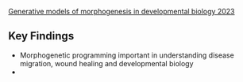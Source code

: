 
[Generative models of morphogenesis in developmental biology 2023](https://www.sciencedirect.com/science/article/pii/S1084952123000290)

## Key Findings

- Morphogenetic programming important in understanding disease migration, wound healing and developmental biology
- 